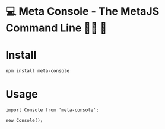 # 💻 Meta Console - The MetaJS Command Line 👩‍🚀 🚀

# Install

```script
npm install meta-console

```

# Usage

```script
import Console from 'meta-console';

new Console();

```

